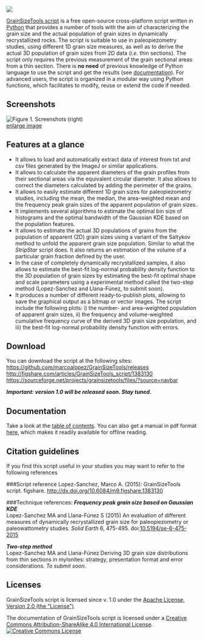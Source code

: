 ![](https://github.com/marcoalopez/GrainSizeTools/blob/05837e74bb371c34c5257e869bfd363c069b9c4d/FIGURES/header_fig.png?raw=true)

[GrainSizeTools script](http://marcoalopez.github.io/GrainSizeTools/) is a free open-source cross-platform script written in [Python][1] that provides a number of tools with the aim of characterizing the grain size and the actual population of grain sizes in dynamically recrystallized rocks. The script is suitable to use in paleopiezometry studies, using different 1D grain size measures, as well as to derive the actual 3D population of grain sizes from 2D data (*i.e.* thin sections). The script only requires the previous measurement of the grain sectional areas from a thin section. There is **no need** of previous knowledge of Python language to use the script and get the results (see [documentation][2]). For advanced users, the script is organized in a modular way using Python functions, which facilitates to modify, reuse or extend the code if needed.

Screenshots
-------------
![Figure 1. Screenshots (right)](https://raw.githubusercontent.com/marcoalopez/GrainSizeTools/master/FIGURES/screenshots_fig-01.png)  
[enlarge image](https://raw.githubusercontent.com/marcoalopez/GrainSizeTools/master/FIGURES/screenshots_fig-01.png)

Features at a glance
-------------

- It allows to load and automatically extract data of interest from txt and csv files generated by the ImageJ or similar applications.
- It allows to calculate the apparent diameters of the grain profiles from their sectional areas via the equivalent circular diameter. It also allows to correct the diameters calculated by adding the perimeter of the grains.
- It allows to easily estimate different 1D grain sizes for paleopiezometry studies, including the mean, the median, the area-weighted mean and the frequency peak grain sizes of the apparent population of grain sizes.
- It implements several algorithms to estimate the optimal bin size of histograms and the optimal bandwidth of the Gaussian KDE based on the population features.
- It allows to estimate the actual 3D populations of grains from the population of apparent (2D) grain sizes using a variant of the Saltykov method to unfold the apparent grain size population. Similar to what the *StripStar* script does. It also returns an estimation of the volume of a particular grain fraction defined by the user.
- In the case of completely dynamically recrystallized samples, it also allows to estimate the best-fit log-normal probability density function to the 3D population of grain sizes by estimating the best-fit optimal shape and scale parameters using a experimental method called the two-step method (Lopez-Sanchez and Llana-Fúnez, to submit soon).
- It produces a number of different ready-to-publish plots, allowing to save the graphical output as a bitmap or vector images. The script include the following plots: i) the number- and area-weighted population of apparent grain sizes, ii) the frequency and volume-weighted cumulative frequency curve of the derived 3D grain size population, and iii) the best-fit log-normal probability density function with errors.

Download
-------------

You can download the script at the following sites:  
https://github.com/marcoalopez/GrainSizeTools/releases  
http://figshare.com/articles/GrainSizeTools_script/1383130  
https://sourceforge.net/projects/grainsizetools/files/?source=navbar

***Important: version 1.0 will be released soon. Stay tuned.***

Documentation
-------------
Take a look at the [table of contents](https://github.com/marcoalopez/GrainSizeTools/blob/master/DOCS/tableOfContents.md). You can also get a manual in pdf format [here](http://figshare.com/articles/GrainSizeTools_script_manual/1371025), which makes it readily available for offline reading.


Citation guidelines
-------------
If you find this script useful in your studies you may want to refer to the following references

###Script reference
Lopez-Sanchez, Marco A. (2015): GrainSizeTools script. figshare. http://dx.doi.org/10.6084/m9.figshare.1383130

###Technique references:
***Frequency peak grain size based on Gaussian KDE***  
Lopez-Sanchez MA and Llana-Fúnez S (2015) An evaluation of different measures of dynamically recrystallized grain size for paleopiezometry or paleowattometry studies. *Solid Earth* 6, 475-495. doi:[10.5194/se-6-475-2015](http://dx.doi.org/10.5194/se-6-475-2015)

***Two-step method***  
Lopez-Sanchez MA and Llana-Fúnez Deriving 3D grain size distributions from thin sections in mylonites: strategy, presentation format and error considerations. *To submit soon*.

Licenses
-------------
GrainSizeTools script is licensed since v. 1.0 under the [Apache License, Version 2.0 (the "License")](http://www.apache.org/licenses/LICENSE-2.0)

The documentation of GrainSizeTools script is licensed under a <a rel="license" href="http://creativecommons.org/licenses/by-sa/4.0/">Creative Commons Attribution-ShareAlike 4.0 International License</a>.  
<a rel="license" href="http://creativecommons.org/licenses/by-sa/4.0/"><img alt="Creative Commons License" style="border-width:0" src="https://i.creativecommons.org/l/by-sa/4.0/88x31.png" /></a><br />



 [1]: https://www.python.org/
 [2]: https://github.com/marcoalopez/GrainSizeTools/blob/master/DOCS/tableOfContents.md
